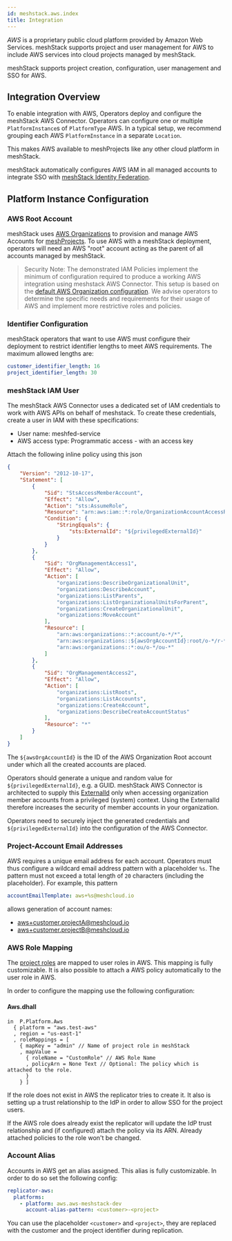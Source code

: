 ```yaml
---
id: meshstack.aws.index
title: Integration
---
```


*AWS* is a proprietary public cloud platform provided by Amazon Web Services. meshStack supports project and user management for AWS to include AWS services into cloud projects managed by meshStack.

meshStack supports project creation, configuration, user management and SSO for AWS.

## Integration Overview

To enable integration with AWS, Operators deploy and configure the meshStack AWS Connector. Operators can configure one or multiple `PlatformInstance`s of `PlatformType` AWS. In a typical setup, we recommend grouping each AWS `PlatformInstance` in a separate `Location`.

This makes AWS available to meshProjects like any other cloud platform in meshStack.

meshStack automatically configures AWS IAM in all managed accounts to integrate SSO with [meshStack Identity Federation](./meshstack.identity-federation.md).

## Platform Instance Configuration

### AWS Root Account

meshStack uses [AWS Organizations](https://aws.amazon.com/organizations/) to provision and manage AWS Accounts for [meshProjects](./meshcloud.project.md). To use AWS with a meshStack deployment, operators will need an AWS "root" account acting as the parent of all accounts managed by meshStack.

> Security Note: The demonstrated IAM Policies implement the minimum of configuration required to produce
> a working AWS integration using meshstack AWS Connector. This setup is based on the [default AWS Organization configuration](https://docs.aws.amazon.com/organizations/latest/userguide/orgs_manage_accounts_access.html).
> We advise operators to determine the specific needs and requirements for their usage of AWS and implement more restrictive
> roles and policies.

### Identifier Configuration

meshStack operators that want to use AWS must configure their deployment to restrict identifier lengths to meet AWS requirements. The maximum allowed lengths are:

```yaml
customer_identifier_length: 16
project_identifier_length: 30
```

### meshStack IAM User

The meshStack AWS Connector uses a dedicated set of IAM credentials to work with AWS APIs on behalf of meshstack. To create these credentials, create a user in IAM with these specifications:

- User name: meshfed-service
- AWS access type: Programmatic access - with an access key

Attach the following inline policy using this json

```json
{
    "Version": "2012-10-17",
    "Statement": [
        {
            "Sid": "StsAccessMemberAccount",
            "Effect": "Allow",
            "Action": "sts:AssumeRole",
            "Resource": "arn:aws:iam::*:role/OrganizationAccountAccessRole",
            "Condition": {
                "StringEquals": {
                    "sts:ExternalId": "${privilegedExternalId}"
                }
            }
        },
        {
            "Sid": "OrgManagementAccess1",
            "Effect": "Allow",
            "Action": [
                "organizations:DescribeOrganizationalUnit",
                "organizations:DescribeAccount",
                "organizations:ListParents",
                "organizations:ListOrganizationalUnitsForParent",
                "organizations:CreateOrganizationalUnit",
                "organizations:MoveAccount"
            ],
            "Resource": [
                "arn:aws:organizations::*:account/o-*/*",
                "arn:aws:organizations::${awsOrgAccountId}:root/o-*/r-*",
                "arn:aws:organizations::*:ou/o-*/ou-*"
            ]
        },
        {
            "Sid": "OrgManagementAccess2",
            "Effect": "Allow",
            "Action": [
                "organizations:ListRoots",
                "organizations:ListAccounts",
                "organizations:CreateAccount",
                "organizations:DescribeCreateAccountStatus"
            ],
            "Resource": "*"
        }
    ]
}
```

The `${awsOrgAccountId}` is the ID of the AWS Organization Root account under which all the created accounts are placed.

Operators should generate a unique and random value for `${privilegedExternalId}`, e.g. a GUID. meshStack AWS Connector is architected
to supply this [ExternalId](https://docs.aws.amazon.com/IAM/latest/UserGuide/id_roles_create_for-user_externalid.html) only
when accessing organization member accounts from a privileged (system) context. Using the ExternalId therefore increases
the security of member accounts in your organization.

Operators need to securely inject the generated credentials and `${privilegedExternalId}` into the configuration of the AWS Connector.

### Project-Account Email Addresses

AWS requires a unique email address for each account. Operators must thus configure a wildcard email address pattern with a placeholder `%s`. The pattern must not exceed a total length of `20` characters (including the placeholder). For example, this pattern

```yaml
accountEmailTemplate: aws+%s@meshcloud.io
```

allows generation of account names:

- aws+customer.projectA@meshcloud.io
- aws+customer.projectB@meshcloud.io

### AWS Role Mapping

The [project roles](meshcloud.project.md#project-roles) are mapped to user roles in AWS. This mapping is fully customizable. It is also possible to attach a AWS policy automatically to the user role in AWS.

In order to configure the mapping use the following configuration:

#### Aws.dhall

```dhall
in  P.Platform.Aws
  { platform = "aws.test-aws"
  , region = "us-east-1"
  , roleMappings = [
    { mapKey = "admin" // Name of project role in meshStack
    , mapValue =
      { roleName = "CustomRole" // AWS Role Name
      , policyArn = None Text // Optional: The policy which is attached to the role.
      }
    } ]
```

If the role does not exist in AWS the replicator tries to create it. It also is setting up a trust relationship to the IdP in order to allow SSO for the project users.

If the AWS role does already exist the replicator will update the IdP trust relationship and (if configured) attach the policy via its ARN. Already attached policies to the role won't be changed.

### Account Alias

Accounts in AWS get an alias assigned. This alias is fully customizable. In order to do so set the following config:

```yml
replicator-aws:
  platforms:
    - platform: aws.aws-meshstack-dev
      account-alias-pattern: <customer>-<project>
```

You can use the placeholder `<customer>` and `<project>`, they are replaced with the customer and the project identifier during replication.
